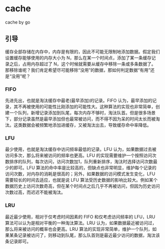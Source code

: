 # cache
cache by go

## 引导
缓存全部存储在内存中，内存是有限的，因此不可能无限制地添加数据。假定我们设置缓存能够使用的内存大小为 N，那么在某一个时间点，添加了某一条缓存记录之后，占用内存超过了 N，这个时候就需要从缓存中移除一条或多条数据了。那移除谁呢？我们肯定希望尽可能移除“没用”的数据，那如何判定数据“有用”还是“没用”呢？

### FIFO 
先进先出，也就是淘汰缓存中最老(最早添加)的记录。FIFO 认为，最早添加的记录，其不再被使用的可能性比刚添加的可能性大。这种算法的实现也非常简单，创建一个队列，新增记录添加到队尾，每次内存不够时，淘汰队首。但是很多场景下，部分记录虽然是最早添加但也最常被访问，而不得不因为呆的时间太长而被淘汰。这类数据会被频繁地添加进缓存，又被淘汰出去，导致缓存命中率降低。

### LFU
最少使用，也就是淘汰缓存中访问频率最低的记录。LFU 认为，如果数据过去被访问多次，那么将来被访问的频率也更高。LFU 的实现需要维护一个按照访问次数排序的队列，每次访问，访问次数加1，队列重新排序，淘汰时选择访问次数最少的即可。LFU 算法的命中率是比较高的，但缺点也非常明显，维护每个记录的访问次数，对内存的消耗是很高的；另外，如果数据的访问模式发生变化，LFU 需要较长的时间去适应，也就是说 LFU 算法受历史数据的影响比较大。例如某个数据历史上访问次数奇高，但在某个时间点之后几乎不再被访问，但因为历史访问次数过高，而迟迟不能被淘汰。

### LRU
最近最少使用，相对于仅考虑时间因素的 FIFO 和仅考虑访问频率的 LFU，LRU 算法可以认为是相对平衡的一种淘汰算法。LRU 认为，如果数据最近被访问过，那么将来被访问的概率也会更高。LRU 算法的实现非常简单，维护一个队列，如果某条记录被访问了，则移动到队尾，那么队首则是最近最少访问的数据，淘汰该条记录即可。